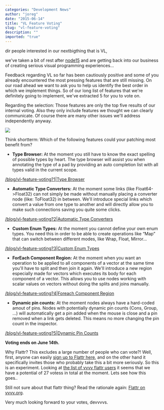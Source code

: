 ```yaml
---
categories: "Development News"
author: "joreg"
date: "2015-06-14"
title: "VL Feature Voting"
slug: "vl-feature-voting"
description: ""
imported: "true"
---
```



dir people interested in our nextbigthing that is VL,

we've taken a bit of rest after [node15](http://node15.vvvv.org/) and are getting back into our business of creating serious visual programming experiences...

Feedback regarding VL so far has been cautiously positive and some of you already encountered the most pressing features that are still missing. On our road ahead we want to ask you to help us identify the best order in which we implement things. So of our long list of features that we're definitely going to implement, we've extracted 5 for you to vote on. 

Regarding the selection: Those features are only the top five results of our internal voting. Also they only include features we thought we can clearly communicate. Of course there are many other issues we'll address independently anyway.

![](Quote.jpg)

Think shortterm: Which of the following features could your patching most benefit from?

<!--{SPLIT()}-->
* **Type Browser:** At the moment you still have to know the exact spelling of possible types by heart. The type browser will assist you when annotating the type of a pad by providing an auto completion list with all types valid in the current scope. 
<!--~~~-->

[/blog/vl-feature-voting?1|Type Browser](flattr)
<!--{SPLIT}-->

<!--{SPLIT()}-->
* **Automatic Type Converters:** At the moment some links (like Float64->Float32) can not simply be made without manually placing a converter node (like: ToFloat32) in between. We'll introduce special links which convert a value from one type to another and will directly allow you to make such connections saving you quite some clicks. 
<!--~~~-->

[/blog/vl-feature-voting?2|Automatic Type Converters](flattr)
<!--{SPLIT}-->

<!--{SPLIT()}-->
* **Custom Enum Types:** At the moment you cannot define your own enum types. You need this in order to be able to create operations like “Map” that can switch between different modes, like Wrap, Float, Mirror...
<!--~~~-->

[/blog/vl-feature-voting?3|Custom Enum Types](flattr)
<!--{SPLIT}-->

<!--{SPLIT()}-->
* **ForEach Component Region:** At the moment when you want an operation to be applied to all components of a vector at the same time you'll have to split and then join it again. We'll introduce a new region especially made for vectors which executes its body for each component of a vector. This allows you to use nodes working with scalar values on vectors without doing the splits and joins manually.
<!--~~~-->

[/blog/vl-feature-voting?4|Foreach Component Region](flattr)
<!--{SPLIT}-->

<!--{SPLIT()}-->
* **Dynamic pin counts:** At the moment nodes always have a hard-coded amout of pins. Nodes with potentially dynamic pin counts (Cons, Group, ...) will automatically get a pin added when the mouse is close and a pin removed when a link gets deleted. This means no more changing the pin count in the inspector.
<!--~~~-->

[/blog/vl-feature-voting?5|Dynamic Pin Counts](flattr)
<!--{SPLIT}-->

**Voting ends on June 14th.** 

Why Flattr? This excludes a large number of people who can vote?! Well, first, anyone can easily [sign up to Flattr here](https://flattr.com), and on the other hand it specifically invites those who probably take this a bit more seriously. So this is an experiment. Looking at [the list of vvvv flattr users](https://vvvv.org/404) it seems that we have a potential of 27 votess in total at the moment. Lets see how this goes..

Still not sure about that flattr thing? Read the rationale again: [Flattr on vvvv.org](/blog/2014/flattr-on-vvvv.org).

Very much looking forward to your votes,
devvvvs.
 